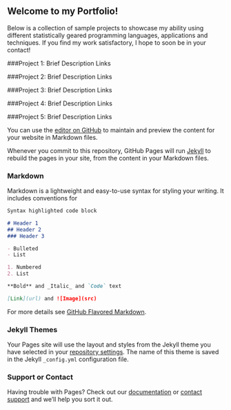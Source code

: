 ## Welcome to my Portfolio!

Below is a collection of sample projects to showcase my ability using different statistically geared programming languages, applications and techniques. If you find my work satisfactory, I hope to soon be in your contact!

###Project 1: 
Brief Description
Links

###Project 2:
Brief Description
Links

###Project 3: 
Brief Description 
Links

###Project 4:
Brief Description
Links

###Project 5: 
Brief Description 
Links

You can use the [editor on GitHub](https://github.com/wanderingMuse/wanderingMuse.github.io/edit/main/index.md) to maintain and preview the content for your website in Markdown files.

Whenever you commit to this repository, GitHub Pages will run [Jekyll](https://jekyllrb.com/) to rebuild the pages in your site, from the content in your Markdown files.

### Markdown

Markdown is a lightweight and easy-to-use syntax for styling your writing. It includes conventions for

```markdown
Syntax highlighted code block

# Header 1
## Header 2
### Header 3

- Bulleted
- List

1. Numbered
2. List

**Bold** and _Italic_ and `Code` text

[Link](url) and ![Image](src)
```

For more details see [GitHub Flavored Markdown](https://guides.github.com/features/mastering-markdown/).

### Jekyll Themes

Your Pages site will use the layout and styles from the Jekyll theme you have selected in your [repository settings](https://github.com/wanderingMuse/wanderingMuse.github.io/settings/pages). The name of this theme is saved in the Jekyll `_config.yml` configuration file.

### Support or Contact

Having trouble with Pages? Check out our [documentation](https://docs.github.com/categories/github-pages-basics/) or [contact support](https://support.github.com/contact) and we’ll help you sort it out.
